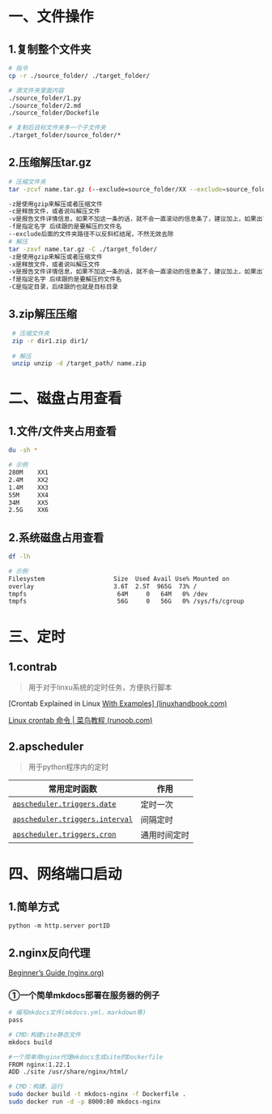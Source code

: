 ##

#  一、文件操作

## 1.复制整个文件夹


```bash
# 指令
cp -r ./source_folder/ ./target_folder/

# 源文件夹里面内容
./source_folder/1.py
./source_folder/2.md
./source_folder/Dockefile

# 复制后目标文件夹多一个子文件夹
./target_folder/source_folder/*
```

##  2.压缩解压tar.gz

```bash
# 压缩文件夹
tar -zcvf name.tar.gz (--exclude=source_folder/XX --exclude=source_folder/XX2) source_folder/

-z是使用gzip来解压或者压缩文件
-c是释放文件，或者说叫解压文件
-v是报告文件详情信息，如果不加这一条的话，就不会一直滚动的信息条了，建议加上，如果出了错还是会更加直观的看出来是什么原因
-f是指定名字 后续跟的是要解压的文件名
--exclude后面的文件夹路径不以反斜杠结尾，不然无效去除
# 解压
tar -zxvf name.tar.gz -C ./target_folder/
-z是使用gzip来解压或者压缩文件
-x是释放文件，或者说叫解压文件
-v是报告文件详情信息，如果不加这一条的话，就不会一直滚动的信息条了，建议加上，如果出了错还是会更加直观的看出来是什么原因
-f是指定名字 后续跟的是要解压的文件名
-C是指定目录，后续跟的也就是目标目录
```

## 3.zip解压压缩

```bash
 # 压缩文件夹
 zip -r dir1.zip dir1/
 
 # 解压
 unzip unzip -d /target_path/ name.zip
```

# 二、磁盘占用查看

## 1.文件/文件夹占用查看

```bash
du -sh *

# 示例
280M    XX1
2.4M    XX2
1.4M    XX3
55M     XX4
34M     XX5
2.5G    XX6
```



## 2.系统磁盘占用查看

```bash
df -lh

# 示例
Filesystem                   Size  Used Avail Use% Mounted on
overlay                      3.6T  2.5T  965G  73% /
tmpfs                         64M     0   64M   0% /dev
tmpfs                         56G     0   56G   0% /sys/fs/cgroup
```



# 三、定时

## 1.contrab

> 用于对于linxu系统的定时任务，方便执行脚本

[Crontab Explained in Linux [With Examples\] (linuxhandbook.com)](https://linuxhandbook.com/crontab/)

[Linux crontab 命令 | 菜鸟教程 (runoob.com)](https://www.runoob.com/linux/linux-comm-crontab.html)



## 2.apscheduler

> 用于python程序内的定时

| 常用定时函数                                                 | 作用         |
| ------------------------------------------------------------ | ------------ |
| [`apscheduler.triggers.date`](https://apscheduler.readthedocs.io/en/3.x/modules/triggers/date.html#module-apscheduler.triggers.date) | 定时一次     |
| [`apscheduler.triggers.interval`](https://apscheduler.readthedocs.io/en/3.x/modules/triggers/interval.html#module-apscheduler.triggers.interval) | 间隔定时     |
| [`apscheduler.triggers.cron`](https://apscheduler.readthedocs.io/en/3.x/modules/triggers/cron.html#module-apscheduler.triggers.cron) | 通用时间定时 |

# 四、网络端口启动

## 1.简单方式

`python -m http.server portID`

## 2.nginx反向代理

[Beginner’s Guide (nginx.org)](https://nginx.org/en/docs/beginners_guide.html)

### ①一个简单mkdocs部署在服务器的例子

```bash
# 编写mkdocs文件(mkdocs.yml、markdown等)
pass

# CMD:构建site静态文件
mkdocs build

#一个简单用nginx代理mkdocs生成site的Dockerfile
FROM nginx:1.22.1
ADD ./site /usr/share/nginx/html/

# CMD：构建、运行
sudo docker build -t mkdocs-nginx -f Dockerfile . 
sudo docker run -d -p 8000:80 mkdocs-nginx
```

